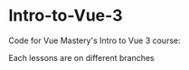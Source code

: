 # Intro-to-Vue-3
Code for Vue Mastery's Intro to Vue 3 course:

Each lessons are on different branches
